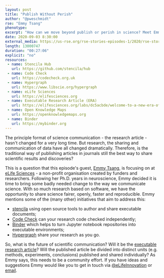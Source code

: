 ```yaml
---
layout: post
title: "Publish Without Perish"
author: "@pweschmidt"
rse: "Emmy Tsang"
phenotype: 
excerpt: "How can we move beyond publish or perish in science? Meet Emmy Tsang who is passionate about changing and improving the way we communicate science and make scientific discovery faster, fairer and better."
date: 2020-09-03 8:30:00
external_media: https://us-rse.org/rse-stories-episodes-1/2020/rse-stories-emmy-tsang-episode-32.mp3
length: 13000747
duration: "00:27:06"
explicit: "no"
resources:
 - name: Stencila Hub
   url: https://github.com/stencila/hub
 - name: Code Check
   url: https://codecheck.org.uk
 - name: Hypergraph
   url: https://www.libscie.org/hypergraph
 - name: eLife Sciences
   url: https://elifesciences.org 
 - name: Executable Research Article (ERA)
   url: https://elifesciences.org/labs/dc5acbde/welcome-to-a-new-era-of-reproducible-publishing 
 - name: Open Knowledge Maps
   url: https://openknowledgemaps.org 
 - name: Binder
   url: https://mybinder.org 
--- 
```


The principle format of science communication - the research article - hasn't changed for a very long time. But research, the sharing and communication of data have all changed dramatically. Therefore, is the traditional way of publishing articles in journals still the best way to share scientific results and discoveries?  
 
This is a question that this episode's guest, [Emmy Tsang](https://twitter.com/emmy_ft), is focusing on at [eLife Sciences](https://elifsciences.org) - a non-profit organisation created by funders and researchers. 
Following her Ph.D. years in neuroscience, Emmy decided it is time to bring some badly needed change to the way we communicate science. With so much research based on software, we have the opportunity to share science fairer, openly, faster and reproducible. Emmy mentions some of the (many other) initiatives that aim to address this:  
- [stencila](https://github.com/stencila/hub) using open source tools to author and share executable documents; 
- [Code Check](https://codecheck.org.uk) can your research code checked independently;
- [Binder](https://mybinder.org) which helps to turn Jupyter notebook repositories into executable environments; 
- [Hypergraph](https://www.libscie.org/hypergraph) share your research as you go.

So, what is the future of scientific communication? Will it be the [executable research article](https://elifesciences.org/labs/dc5acbde/welcome-to-a-new-era-of-reproducible-publishing)? Will the published article be divided into distinct units (e.g. methods, experiments, conclusions) published and shared individually? 
As Emmy says, this needs to be a community effort. If you have ideas and suggestions Emmy would like you to get in touch via [@eLifeInnovation](https://twitter.com/eLifeInnovation) or [email](mailto:innovation@elifesciences.org).





